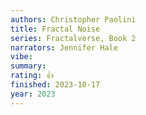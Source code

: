 ```yaml
---
authors: Christopher Paolini
title: Fractal Noise
series: Fractalverse, Book 2
narrators: Jennifer Hale
vibe:
summary:
rating: 👍
finished: 2023-10-17
year: 2023
---
```

